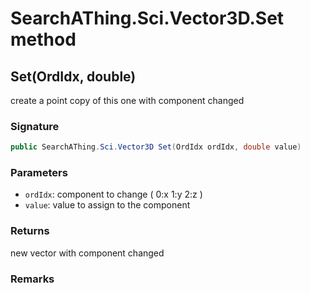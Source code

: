 # SearchAThing.Sci.Vector3D.Set method
## Set(OrdIdx, double)
create a point copy of this one with component changed

### Signature
```csharp
public SearchAThing.Sci.Vector3D Set(OrdIdx ordIdx, double value)
```
### Parameters
- `ordIdx`: component to change ( 0:x 1:y 2:z )
- `value`: value to assign to the component

### Returns
new vector with component changed
### Remarks

